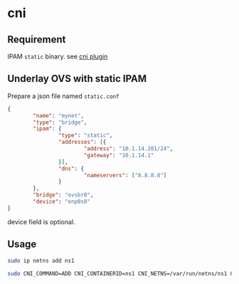 # cni

## Requirement

IPAM `static` binary. see [cni plugin](https://github.com/containernetworking/plugins/tree/master/plugins/ipam/static)

## Underlay OVS with static IPAM

Prepare a json file named `static.conf`

```json
{
        "name": "mynet",
        "type": "bridge",
        "ipam": {
                "type": "static",
                "addresses": [{
                        "address": "10.1.14.201/24",
                        "gateway": "10.1.14.1"
                }],
                "dns": {
                        "nameservers": ["8.8.8.8"]
                }
        },
        "bridge": "ovsbr0",
        "device": "enp0s8"
}
```
device field is optional.

## Usage

```bash
sudo ip netns add ns1

sudo CNI_COMMAND=ADD CNI_CONTAINERID=ns1 CNI_NETNS=/var/run/netns/ns1 CNI_IFNAME=net0 CNI_PATH=`pwd` ./ovsbridge <static.conf
```
